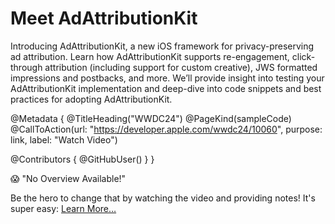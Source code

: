 # Meet AdAttributionKit

Introducing AdAttributionKit, a new iOS framework for privacy-preserving ad attribution. Learn how AdAttributionKit supports re-engagement, click-through attribution (including support for custom creative), JWS formatted impressions and postbacks, and more. We’ll provide insight into testing your AdAttributionKit implementation and deep-dive into code snippets and best practices for adopting AdAttributionKit.

@Metadata {
   @TitleHeading("WWDC24")
   @PageKind(sampleCode)
   @CallToAction(url: "https://developer.apple.com/wwdc24/10060", purpose: link, label: "Watch Video")

   @Contributors {
      @GitHubUser(<replace this with your GitHub handle>)
   }
}

😱 "No Overview Available!"

Be the hero to change that by watching the video and providing notes! It's super easy:
 [Learn More…](https://wwdcnotes.com/documentation/wwdcnotes/contributing)
